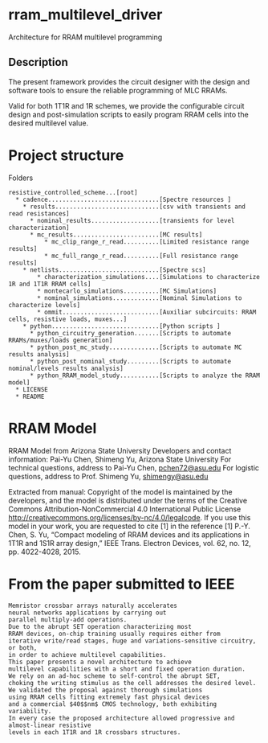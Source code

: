 # rram_multilevel_driver
Architecture for RRAM multilevel programming

## Description
The present framework provides the circuit designer with the design
and software tools to ensure the reliable programming of MLC RRAMs.

Valid for both 1T1R and 1R schemes, we provide the configurable
circuit design and post-simulation scripts to easily program RRAM cells into the desired multilevel value.

# Project structure

Folders
```
resistive_controlled_scheme...[root]
  * cadence...............................[Spectre resources ]
    * results.............................[csv with transients and read resistances]
      * nominal_results...................[transients for level characterization]
      * mc_results........................[MC results]
          * mc_clip_range_r_read..........[Limited resistance range results]
          * mc_full_range_r_read..........[Full resistance range results]
    * netlists............................[Spectre scs]
        * characterization_simulations....[Simulations to characterize 1R and 1T1R RRAM cells]
        * montecarlo_simulations..........[MC Simulations]
        * nominal_simulations.............[Nominal Simulations to characterize levels]
        * ommit...........................[Auxiliar subcircuits: RRAM cells, resistive loads, muxes...]
    * python..............................[Python scripts ]
      * python_circuitry_generation.......[Scripts to automate RRAMs/muxes/loads generation]
      * python_post_mc_study..............[Scripts to automate MC results analysis]
      * python_post_nominal_study.........[Scripts to automate nominal/levels results analysis]
      * python_RRAM_model_study...........[Scripts to analyze the RRAM model]
  * LICENSE
  * README
```

# RRAM Model
RRAM Model from Arizona State University
Developers and contact information:
Pai-Yu Chen, Shimeng Yu, Arizona State University
For technical questions, address to Pai-Yu Chen, pchen72@asu.edu
For logistic questions, address to Prof. Shimeng Yu, shimengy@asu.edu

Extracted from manual:
Copyright of the model is maintained by the developers, and the model is distributed under the
terms of the Creative Commons Attribution-NonCommercial 4.0 International Public License
http://creativecommons.org/licenses/by-nc/4.0/legalcode. If you use this model in your work, you are
requested to cite [1] in the reference
[1] P.-Y. Chen, S. Yu, “Compact modeling of RRAM devices and its applications in 1T1R and 1S1R
array design,” IEEE Trans. Electron Devices, vol. 62, no. 12, pp. 4022-4028, 2015.

# From the paper submitted to IEEE

	Memristor crossbar arrays naturally accelerates
	neural networks applications by carrying out
	parallel multiply-add operations.
	Due to the abrupt SET operation characterizing most
	RRAM devices, on-chip training usually requires either from
	iterative write/read stages, huge and variations-sensitive circuitry, or both,
	in order to achieve multilevel capabilities.
	This paper presents a novel architecture to achieve
	multilevel capabilities with a short and fixed operation duration.
	We rely on an ad-hoc scheme to self-control the abrupt SET,
	choking the writing stimulus as the cell addresses the desired level.
	We validated the proposal against thorough simulations
	using RRAM cells fitting extremely fast physical devices
	and a commercial $40$$nm$ CMOS technology, both exhibiting variability.
	In every case the proposed architecture allowed progressive and almost-linear resistive
	levels in each 1T1R and 1R crossbars structures.
